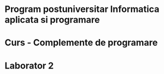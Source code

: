 # Program postuniversitar Informatica aplicata si programare
# Curs - Complemente de programare
# Laborator 2

